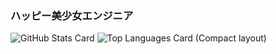 ### ハッピー美少女エンジニア

![GitHub Stats Card](https://github-readme-stats.vercel.app/api?username=mhousetree)
![Top Languages Card (Compact layout)](https://github-readme-stats.vercel.app/api/top-langs/?username=mhousetree&layout=compact)



<!--
**mhousetree/mhousetree** is a ✨ _special_ ✨ repository because its `README.md` (this file) appears on your GitHub profile.

Here are some ideas to get you started:

- 🔭 I’m currently working on ...
- 🌱 I’m currently learning ...
- 👯 I’m looking to collaborate on ...
- 🤔 I’m looking for help with ...
- 💬 Ask me about ...
- 📫 How to reach me: ...
- 😄 Pronouns: ...
- ⚡ Fun fact: ...
-->
